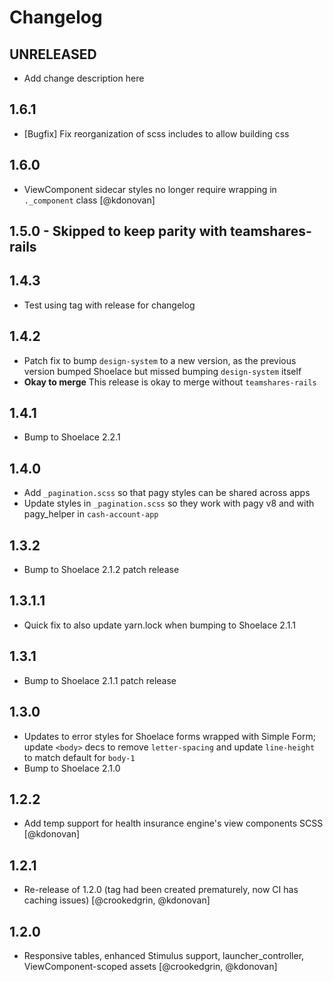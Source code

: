 # Changelog

## UNRELEASED
* Add change description here

## 1.6.1
* [Bugfix] Fix reorganization of scss includes to allow building css

## 1.6.0
* ViewComponent sidecar styles no longer require wrapping in `._component` class [@kdonovan]

## 1.5.0 - Skipped to keep parity with teamshares-rails

## 1.4.3
* Test using tag with release for changelog

## 1.4.2
* Patch fix to bump `design-system` to a new version, as the previous version bumped Shoelace but missed bumping `design-system` itself
* **Okay to merge** This release is okay to merge without `teamshares-rails`

## 1.4.1
* Bump to Shoelace 2.2.1

## 1.4.0
* Add `_pagination.scss` so that pagy styles can be shared across apps
* Update styles in `_pagination.scss` so they work with pagy v8 and with pagy_helper in `cash-account-app`

## 1.3.2
* Bump to Shoelace 2.1.2 patch release

## 1.3.1.1
* Quick fix to also update yarn.lock when bumping to Shoelace 2.1.1

## 1.3.1
* Bump to Shoelace 2.1.1 patch release

## 1.3.0
* Updates to error styles for Shoelace forms wrapped with Simple Form; update `<body>` decs to remove `letter-spacing` and update `line-height` to match default for `body-1`
* Bump to Shoelace 2.1.0

## 1.2.2
* Add temp support for health insurance engine's view components SCSS [@kdonovan]

## 1.2.1
* Re-release of 1.2.0 (tag had been created prematurely, now CI has caching issues) [@crookedgrin, @kdonovan]

## 1.2.0
* Responsive tables, enhanced Stimulus support, launcher_controller, ViewComponent-scoped assets [@crookedgrin, @kdonovan]
